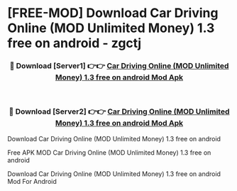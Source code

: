 # [FREE-MOD] Download Car Driving Online (MOD Unlimited Money) 1.3 free on android - zgctj


<div align="center">
<h3>🔴 Download [Server1] 👉👉 <a href="https://apk-comot.site?title=Car_Driving_Online_(MOD_Unlimited_Money)_1.3_free_on_android">Car Driving Online (MOD Unlimited Money) 1.3 free on android Mod Apk</a></h3><br>

<h3>🔴 Download [Server2] 👉👉 <a href="https://apk-comot.site?title=Car_Driving_Online_(MOD_Unlimited_Money)_1.3_free_on_android">Car Driving Online (MOD Unlimited Money) 1.3 free on android Mod Apk</a></h3>
</div>



Download Car Driving Online (MOD Unlimited Money) 1.3 free on android 

Free APK MOD Car Driving Online (MOD Unlimited Money) 1.3 free on android 

Download Car Driving Online (MOD Unlimited Money) 1.3 free on android Mod For Android
